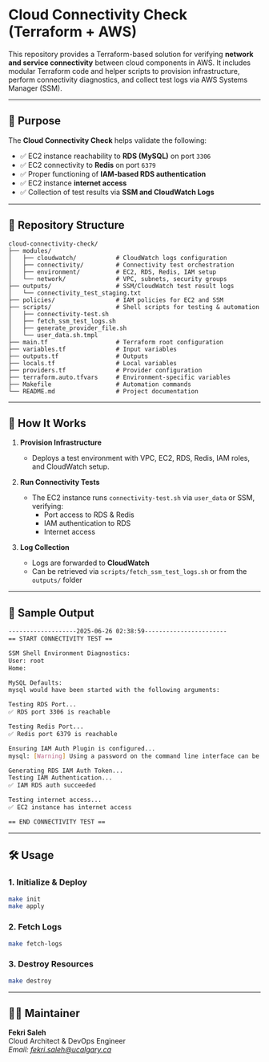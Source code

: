 # Cloud Connectivity Check (Terraform + AWS)

This repository provides a Terraform-based solution for verifying **network and service connectivity** between cloud components in AWS. It includes modular Terraform code and helper scripts to provision infrastructure, perform connectivity diagnostics, and collect test logs via AWS Systems Manager (SSM).

---

## 🧪 Purpose

The **Cloud Connectivity Check** helps validate the following:

- ✅ EC2 instance reachability to **RDS (MySQL)** on port `3306`
- ✅ EC2 connectivity to **Redis** on port `6379`
- ✅ Proper functioning of **IAM-based RDS authentication**
- ✅ EC2 instance **internet access**
- ✅ Collection of test results via **SSM and CloudWatch Logs**

---

## 📁 Repository Structure

```
cloud-connectivity-check/
├── modules/
│   ├── cloudwatch/           # CloudWatch logs configuration
│   ├── connectivity/         # Connectivity test orchestration
│   ├── environment/          # EC2, RDS, Redis, IAM setup
│   └── network/              # VPC, subnets, security groups
├── outputs/                  # SSM/CloudWatch test result logs
│   └── connectivity_test_staging.txt
├── policies/                 # IAM policies for EC2 and SSM
├── scripts/                  # Shell scripts for testing & automation
│   ├── connectivity-test.sh
│   ├── fetch_ssm_test_logs.sh
│   ├── generate_provider_file.sh
│   └── user_data.sh.tmpl
├── main.tf                   # Terraform root configuration
├── variables.tf              # Input variables
├── outputs.tf                # Outputs
├── locals.tf                 # Local variables
├── providers.tf              # Provider configuration
├── terraform.auto.tfvars     # Environment-specific variables
├── Makefile                  # Automation commands
└── README.md                 # Project documentation
```

---

## 🚀 How It Works

1. **Provision Infrastructure**
   - Deploys a test environment with VPC, EC2, RDS, Redis, IAM roles, and CloudWatch setup.

2. **Run Connectivity Tests**
   - The EC2 instance runs `connectivity-test.sh` via `user_data` or SSM, verifying:
     - Port access to RDS & Redis
     - IAM authentication to RDS
     - Internet access

3. **Log Collection**
   - Logs are forwarded to **CloudWatch**
   - Can be retrieved via `scripts/fetch_ssm_test_logs.sh` or from the `outputs/` folder

---

## 📄 Sample Output

```bash
-------------------2025-06-26 02:38:59-----------------------
== START CONNECTIVITY TEST ==

SSM Shell Environment Diagnostics:
User: root
Home:

MySQL Defaults:
mysql would have been started with the following arguments:

Testing RDS Port...
✅ RDS port 3306 is reachable

Testing Redis Port...
✅ Redis port 6379 is reachable

Ensuring IAM Auth Plugin is configured...
mysql: [Warning] Using a password on the command line interface can be insecure.

Generating RDS IAM Auth Token...
Testing IAM Authentication...
✅ IAM RDS auth succeeded

Testing internet access...
✅ EC2 instance has internet access

== END CONNECTIVITY TEST ==
```

---

## 🛠️ Usage

### 1. Initialize & Deploy

```bash
make init
make apply
```

### 2. Fetch Logs

```bash
make fetch-logs
```

### 3. Destroy Resources

```bash
make destroy
```

---

## 👨‍💻 Maintainer

**Fekri Saleh**  
Cloud Architect & DevOps Engineer  
*Email: fekri.saleh@ucalgary.ca*
